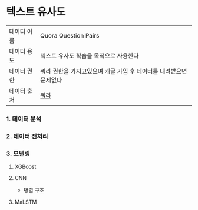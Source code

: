 # 텍스트 유사도

|             |                                                              |
| ----------- | ------------------------------------------------------------ |
| 데이터 이름 | Quora Question Pairs                                         |
| 데이터 용도 | 텍스트 유사도 학습을 목적으로 사용한다                       |
| 데이터 권한 | 쿼라 권한을 가지고있으며 캐글 가입 후 데이터를 내려받으면 문제없다 |
| 데이터 출처 | [쿼라](https://www.kaggle.com/c/quora-question-pairs/data)   |



### 1. 데이터 분석



### 2. 데이터 전처리



### 3. 모델링

1. XGBoost

   

2. CNN

   - 병렬 구조

   

3. MaLSTM